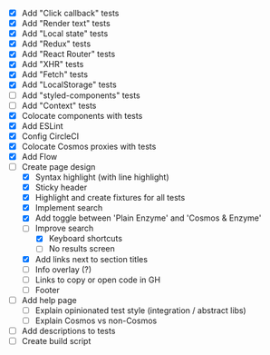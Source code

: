 * [x] Add "Click callback" tests
* [x] Add "Render text" tests
* [x] Add "Local state" tests
* [x] Add "Redux" tests
* [x] Add "React Router" tests
* [x] Add "XHR" tests
* [x] Add "Fetch" tests
* [x] Add "LocalStorage" tests
* [ ] Add "styled-components" tests
* [ ] Add "Context" tests
* [x] Colocate components with tests
* [x] Add ESLint
* [x] Config CircleCI
* [x] Colocate Cosmos proxies with tests
* [x] Add Flow
* [ ] Create page design
  * [x] Syntax highlight (with line highlight)
  * [x] Sticky header
  * [x] Highlight and create fixtures for all tests
  * [x] Implement search
  * [x] Add toggle between 'Plain Enzyme' and 'Cosmos & Enzyme'
  * [ ] Improve search
    * [x] Keyboard shortcuts
    * [ ] No results screen
  * [x] Add links next to section titles
  * [ ] Info overlay (?)
  * [ ] Links to copy or open code in GH
  * [ ] Footer
* [ ] Add help page
  * [ ] Explain opinionated test style (integration / abstract libs)
  * [ ] Explain Cosmos vs non-Cosmos
* [ ] Add descriptions to tests
* [ ] Create build script
